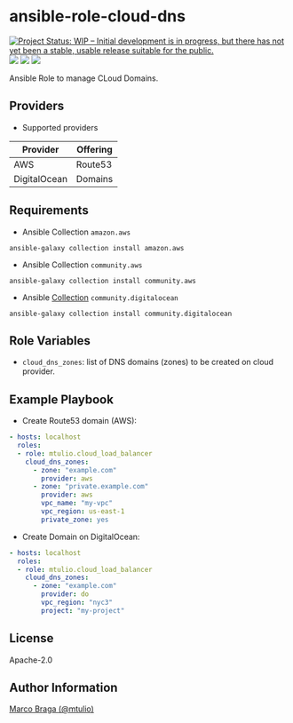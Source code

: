 ansible-role-cloud-dns
======================

[![Project Status: WIP – Initial development is in progress, but there has not yet been a stable, usable release suitable for the public.](https://www.repostatus.org/badges/latest/wip.svg)](https://www.repostatus.org/#wip)
![](https://github.com/mtulio/ansible-role-cloud-dns/actions/workflows/release.yml/badge.svg)
![](https://github.com/mtulio/ansible-role-cloud-dns/actions/workflows/ci.yml/badge.svg?branch=main)
![](https://img.shields.io/ansible/role/X)

Ansible Role to manage CLoud Domains.

Providers
---------

- Supported providers

| Provider | Offering |
| -- | -- |
| AWS | Route53 |
| DigitalOcean | Domains |


Requirements
------------

- Ansible Collection `amazon.aws`
```
ansible-galaxy collection install amazon.aws
```

- Ansible Collection `community.aws`
```
ansible-galaxy collection install community.aws
```

- Ansible [Collection](https://docs.ansible.com/ansible/latest/collections/community/digitalocean/index.html) `community.digitalocean`

```
ansible-galaxy collection install community.digitalocean
```

Role Variables
--------------

- `cloud_dns_zones`: list of DNS domains (zones) to be created on cloud provider.

<!--

Dependencies
------------

A list of other roles hosted on Galaxy should go here, plus any details in regards to parameters that may need to be set for other roles, or variables that are used from other roles.

-->

Example Playbook
----------------

- Create Route53 domain (AWS):

```yaml
- hosts: localhost
  roles:
  - role: mtulio.cloud_load_balancer
    cloud_dns_zones:
      - zone: "example.com"
        provider: aws
      - zone: "private.example.com"
        provider: aws
        vpc_name: "my-vpc"
        vpc_region: us-east-1
        private_zone: yes
```

- Create Domain on DigitalOcean:

```yaml
- hosts: localhost
  roles:
  - role: mtulio.cloud_load_balancer
    cloud_dns_zones:
      - zone: "example.com"
        provider: do
        vpc_region: "nyc3"
        project: "my-project"
```


License
-------

Apache-2.0

Author Information
------------------

[Marco Braga (@mtulio)](https://github.com/mtulio)

